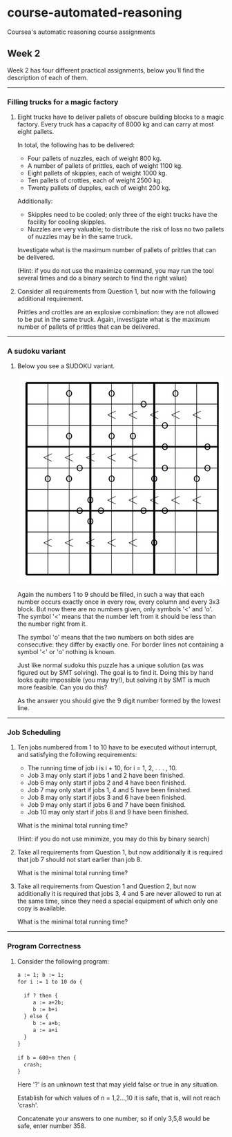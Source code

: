 # course-automated-reasoning

Coursea's automatic reasoning course assignments

## Week 2

Week 2 has four different practical assignments, below you'll find the
description of each of them.

---
### Filling trucks for a magic factory

 1. Eight trucks have to deliver pallets of obscure building blocks
    to a magic factory. Every truck has a capacity of 8000 kg and can
    carry at most eight pallets. 
    
    In total, the following has to be delivered:

    * Four pallets of nuzzles, each of weight 800 kg.
    * A number of pallets of prittles, each of weight 1100 kg.
    * Eight pallets of skipples, each of weight 1000 kg.
    * Ten pallets of crottles, each of weight 2500 kg.
    * Twenty pallets of dupples, each of weight 200 kg.

    Additionally:

    * Skipples need to be cooled; only three of the 
    eight trucks have the facility for cooling skipples.
    * Nuzzles are very valuable; to distribute the risk of
      loss no two pallets of nuzzles may be in the same truck.

    Investigate what is the maximum number of pallets of prittles
    that can be delivered.

    (Hint: if you do not use the maximize command, you may run the
     tool several times and do a binary search to find the right value)

 2. Consider all requirements from Question 1, but now with the following
    additional requirement.

    Prittles and crottles are an explosive combination: they are not allowed
    to be put in the same truck.
    Again, investigate what is the maximum number of pallets of prittles that
    can be delivered.

---
### A sudoku variant

 1. Below you see a SUDOKU variant.

    ![Sudoku variant image](img/sudoku_variant.jpg)

    Again the numbers 1 to 9 should be filled, in such a way that each number
    occurs exactly once in every row, every column and every 3x3 block. But
    now there are no numbers given, only symbols '<' and 'o'. The symbol 
    '<' means that the number left from it should be less than the number right
    from it.

    The symbol 'o' means that the two numbers on both sides are consecutive:
    they differ by exactly one. For border lines not containing a symbol '<'
    or 'o' nothing is known. 

    Just like normal sudoku this puzzle has a unique solution (as was 
    figured out by SMT solving). The goal is to find it. Doing this by hand
    looks quite impossible (you may try!), but solving it by SMT is much 
    more feasible. Can you do this?

    As the answer you should give the 9 digit number formed by the lowest line. 

---
### Job Scheduling

 1. Ten jobs numbered from 1 to 10 have to be executed without interrupt, and
    satisfying the following requirements:
   
    * The running time of job i is i + 10, for i = 1, 2, . . . , 10.
    *  Job 3 may only start if jobs 1 and 2 have been finished.
    * Job 6 may only start if jobs 2 and 4 have been finished.
    * Job 7 may only start if jobs 1, 4 and 5 have been finished.
    * Job 8 may only start if jobs 3 and 6 have been finished.
    * Job 9 may only start if jobs 6 and 7 have been finished.
    * Job 10 may only start if jobs 8 and 9 have been finished.

    What is the minimal total running time?

    (Hint: if you do not use minimize, you may do this by binary search)

 2. Take all requirements from Question 1, but now additionally it is 
    required that job 7 should not start earlier than job 8.

    What is the minimal total running time?
   
 3. Take all requirements from Question 1 and Question 2, but now
    additionally it is required that jobs 3, 4 and 5 are never allowed to
    run at the same time, since they need a special equipment of which only
    one copy is available.

    What is the minimal total running time?

---
### Program Correctness

 1. Consider the following program:

    ```
    a := 1; b := 1;
    for i := 1 to 10 do {

      if ? then {
         a := a+2b;
         b := b+i
      } else {
         b := a+b;
         a := a+i
      }
    }

    if b = 600+n then {
      crash;
    } 
    ```
    Here '?' is an unknown test that may yield false or true in any situation.

    Establish for which values of n = 1,2...,10 it is safe, that is, will not
    reach 'crash'.

    Concatenate your answers to one number, so if only 3,5,8 would be safe,
    enter number 358.



